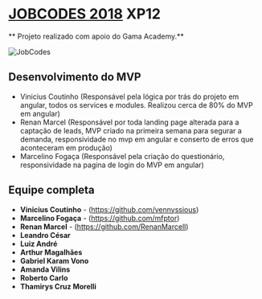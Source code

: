 # [JOBCODES 2018](https://www.jobcodes.com.br) XP12

** Projeto realizado com apoio do Gama Academy.**

![JobCodes](https://goo.gl/Cw6jyo)

## Desenvolvimento do MVP

- Vinicius Coutinho (Responsável pela lógica por trás do projeto em angular, todos os services e modules. Realizou cerca de 80% do MVP em angular)
- Renan Marcel (Responsável por toda landing page alterada para a captação de leads, MVP criado na primeira semana para segurar a demanda, responsividade no mvp em angular e conserto de erros que aconteceram em produção)
- Marcelino Fogaça (Responsável pela criação do questionário, responsividade na pagina de login do MVP em angular)

## Equipe completa

* **Vinicius Coutinho** - (https://github.com/vennyssious)
* **Marcelino Fogaça** - (https://github.com/mfptor)
* **Renan Marcel** - (https://github.com/RenanMarcell)
* **Leandro César**
* **Luiz André**
* **Arthur Magalhães**
* **Gabriel Karam Vono**
* **Amanda Vilins**
* **Roberto Carlo**
* **Thamirys Cruz Morelli**